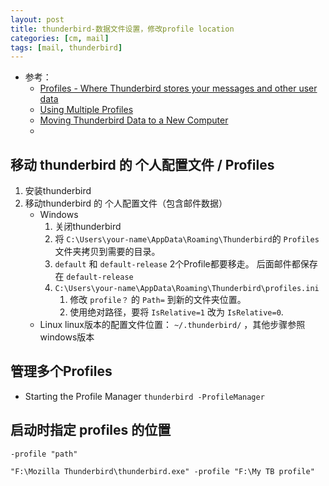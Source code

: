 ```yaml
---
layout: post
title: thunderbird-数据文件设置，修改profile location
categories: [cm, mail]
tags: [mail, thunderbird]
---
```


* 参考： 
  * [Profiles - Where Thunderbird stores your messages and other user data](https://support.mozilla.org/en-US/kb/profiles-where-thunderbird-stores-user-data)
  * [Using Multiple Profiles](https://support.mozilla.org/en-US/kb/using-multiple-profiles)
  * [Moving Thunderbird Data to a New Computer](https://support.mozilla.org/en-US/kb/moving-thunderbird-data-to-a-new-computer)
  * []()


## 移动 thunderbird 的 个人配置文件 / Profiles

1. 安装thunderbird
1. 移动thunderbird 的 个人配置文件（包含邮件数据）
    * Windows
      1. 关闭thunderbird
      1. 将 `C:\Users\your-name\AppData\Roaming\Thunderbird`的 `Profiles` 文件夹拷贝到需要的目录。
      1. `default` 和 `default-release` 2个Profile都要移走。 后面邮件都保存在 `default-release`
      1. `C:\Users\your-name\AppData\Roaming\Thunderbird\profiles.ini` 
          1. 修改 `profile？` 的 `Path=` 到新的文件夹位置。 
          1. 使用绝对路径，要将 `IsRelative=1` 改为 `IsRelative=0`. 
    * Linux
      linux版本的配置文件位置： `~/.thunderbird/` ，其他步骤参照windows版本




## 管理多个Profiles

* Starting the Profile Manager
  `thunderbird -ProfileManager`

## 启动时指定 profiles 的位置

`-profile "path" `

~~~
"F:\Mozilla Thunderbird\thunderbird.exe" -profile "F:\My TB profile"
~~~


